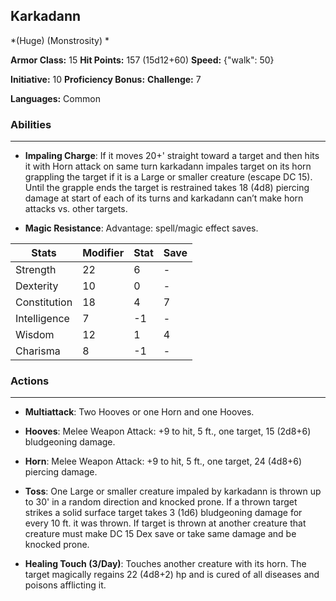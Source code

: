 ## Karkadann
*(Huge) (Monstrosity) *

**Armor Class:** 15
**Hit Points:** 157 (15d12+60)
**Speed:** {"walk": 50}

**Initiative:** 10
**Proficiency Bonus:**
**Challenge:** 7

**Languages:** Common

### Abilities
 --- 
- **Impaling Charge**: If it moves 20+' straight toward a target and then hits it with Horn attack on same turn karkadann impales target on its horn grappling the target if it is a Large or smaller creature (escape DC 15). Until the grapple ends the target is restrained takes 18 (4d8) piercing damage at start of each of its turns and karkadann can’t make horn attacks vs. other targets.

- **Magic Resistance**: Advantage: spell/magic effect saves.



| Stats | Modifier | Stat | Save
| ---- | ---- | ---- | ---- |
| Strength | 22 | 6 | - |
| Dexterity | 10 | 0 | - |
| Constitution | 18 | 4 | 7 |
| Intelligence | 7 | -1 | - |
| Wisdom | 12 | 1 | 4 |
| Charisma | 8 | -1 | - |

### Actions
 --- 
- **Multiattack**: Two Hooves or one Horn and one Hooves.

- **Hooves**: Melee Weapon Attack: +9 to hit, 5 ft., one target, 15 (2d8+6) bludgeoning damage.

- **Horn**: Melee Weapon Attack: +9 to hit, 5 ft., one target, 24 (4d8+6) piercing damage.

- **Toss**: One Large or smaller creature impaled by karkadann is thrown up to 30' in a random direction and knocked prone. If a thrown target strikes a solid surface target takes 3 (1d6) bludgeoning damage for every 10 ft. it was thrown. If target is thrown at another creature that creature must make DC 15 Dex save or take same damage and be knocked prone.

- **Healing Touch (3/Day)**: Touches another creature with its horn. The target magically regains 22 (4d8+2) hp and is cured of all diseases and poisons afflicting it.

